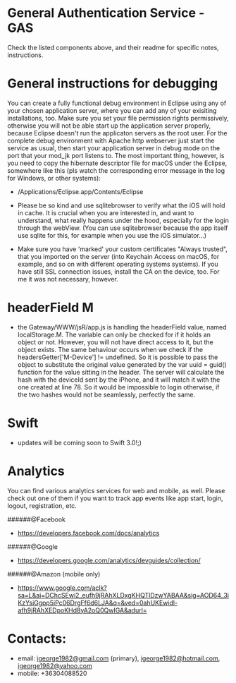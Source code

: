 # General Authentication Service - GAS 

Check the listed components above, and their readme for specific notes, instructions.

# General instructions for debugging
You can create a fully functional debug environment in Eclipse using any of your chosen application server, where you can add any of your exisiting installations, too. Make sure you set your file permission rights permissively, otherwise you will not be able start up the application server properly, because Eclipse doesn't run the applicaton servers as the root user. For the complete debug environment with Apache http webserver just start the service as usual, then start your application server in debug mode on the port that your mod_jk port listens to. The most important thing, however, is you need to copy the hibernate descriptor file for macOS under the Eclipse, somewhere like this (pls watch the corresponding error message in the log for Windows, or other systems):

- /Applications/Eclipse.app/Contents/Eclipse

- Please be so kind and use sqlitebrowser to verify what the iOS will hold in cache. It is crucial when you are interested in, and want to understand, what really happens under the hood, especially for the login through the webView. (You can use sqlitebrowser because the app itself use sqlite for this, for example when you use the iOS simulator...)

- Make sure you have 'marked' your custom certificates "Always trusted", that you imported on the server (into Keychain Access on macOS, for example, and so on with different operating systems systems). If you have still SSL connection issues, install the CA on the device, too. For me it was not necessary, however.

# headerField M
- the Gateway/WWW/jsR/app.js is handling the headerField value, named localStorage.M. The variable can only be checked for if it holds an object or not. However, you will not have direct access to it, but the object exists. The same behaviour occurs when we check if the headersGetter['M-Device'] != undefined. So it is possible to pass the object to substitute the original value generated by the var uuid = guid() function for the value sitting in the header. The server will calculate the hash with the deviceId sent by the iPhone, and it will match it with the one created at line 78. So it would be impossible to login otherwise, if the two hashes would not be seamlessly, perfectly the same.   

# Swift
- updates will be coming soon to Swift 3.0!;)

# Analytics
You can find various analytics services for web and mobile, as well. Please check out one of them if you want to track app events like app start, login, logout, registration, etc.

######@Facebook
- https://developers.facebook.com/docs/analytics

######@Google
- https://developers.google.com/analytics/devguides/collection/

######@Amazon (mobile only)
- https://www.google.com/aclk?sa=L&ai=DChcSEwi2_eufh9jRAhXLDxgKHQTlDzwYABAA&sig=AOD64_3iKzYsiGgpp5iPc06DrgFf6d6LJA&q=&ved=0ahUKEwidl-afh9jRAhXEDpoKHd8yA2oQ0QwIGA&adurl=


# Contacts:
- email: igeorge1982@gmail.com (primary), igeorge1982@hotmail.com, igeorge1982@yahoo.com
- mobile: +36304088520
